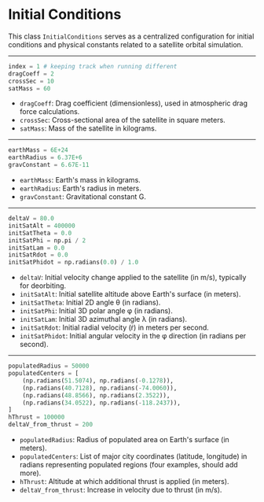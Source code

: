 # Initial Conditions

This class `InitialConditions` serves as a centralized configuration for initial conditions and physical constants related to a satellite orbital simulation. 

----

```python
index = 1 # keeping track when running different
dragCoeff = 2
crossSec = 10
satMass = 60
```
- `dragCoeff`: Drag coefficient (dimensionless), used in atmospheric drag force calculations.
- `crossSec`: Cross-sectional area of the satellite in square meters.
- `satMass`: Mass of the satellite in kilograms.

----

```python
earthMass = 6E+24
earthRadius = 6.37E+6
gravConstant = 6.67E-11
```
- `earthMass`: Earth's mass in kilograms.
- `earthRadius`: Earth's radius in meters.
- `gravConstant`: Gravitational constant G.

----

```python
deltaV = 80.0
initSatAlt = 400000
initSatTheta = 0.0
initSatPhi = np.pi / 2
initSatLam = 0.0
initSatRdot = 0.0
initSatPhidot = np.radians(0.0) / 1.0
```
- `deltaV`: Initial velocity change applied to the satellite (in m/s), typically for deorbiting.
- `initSatAlt`: Initial satellite altitude above Earth's surface (in meters).
- `initSatTheta`: Initial 2D angle θ (in radians).
- `initSatPhi`: Initial 3D polar angle φ (in radians).
- `initSatLam`: Initial 3D azimuthal angle λ (in radians).
- `initSatRdot`: Initial radial velocity (ṙ) in meters per second.
- `initSatPhidot`: Initial angular velocity in the φ direction (in radians per second).

----

```python
populatedRadius = 50000
populatedCenters = [
    (np.radians(51.5074), np.radians(-0.1278)),
    (np.radians(40.7128), np.radians(-74.0060)),
    (np.radians(48.8566), np.radians(2.3522)),
    (np.radians(34.0522), np.radians(-118.2437)),
]
hThrust = 100000
deltaV_from_thrust = 200
```
- `populatedRadius`: Radius of populated area on Earth's surface (in meters).
- `populatedCenters`: List of major city coordinates (latitude, longitude) in radians representing populated regions (four examples, should add more).
- `hThrust`: Altitude at which additional thrust is applied (in meters).
- `deltaV_from_thrust`: Increase in velocity due to thrust (in m/s).